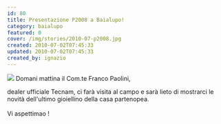 ```yaml
---
id: 80
title: Presentazione P2008 a Baialupo!
category: baialupo
featured: 0
cover: /img/stories/2010-07-p2008.jpg
created: 2010-07-02T07:45:33
updated: 2010-07-02T07:45:33
created_by: ignazio
---
```


<img  src="/img/stories/2010-07-p2008.jpg" class="float-start mr-3 w-[300px]"/>
Domani mattina il Com.te Franco Paolini,

dealer ufficiale Tecnam, ci farà visita al campo e sarà lieto di mostrarci le novità dell'ultimo gioiellino della casa partenopea.
<br/>
<br/>
Vi aspettimao !
